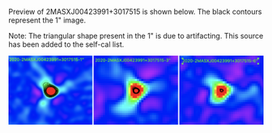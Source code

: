 
Preview of 2MASXJ00423991+3017515 is shown below. The black contours represent the 1" image. 

Note: The triangular shape present in the 1" is due to artifacting. This source has been added to the self-cal list. 

![2MASXJ00423991+3017515](2MASXJ00423991+3017515.png "2MASXJ00423991+3017515-2020")
